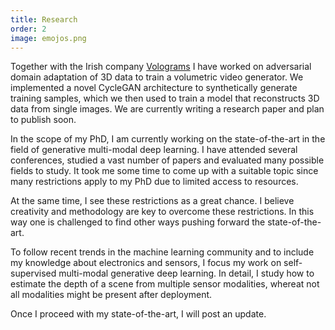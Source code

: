 ```yaml
---
title: Research
order: 2
image: emojos.png
---
```

Together with the Irish company <a href="https://www.volograms.com/" target="_blank">Volograms</a> I have worked on adversarial domain adaptation of 3D data to train a volumetric video generator.
We implemented a novel CycleGAN architecture to synthetically generate training samples, which we then used to train a model that reconstructs 3D data from single images.
We are currently writing a research paper and plan to publish soon.
 
In the scope of my PhD, I am currently working on the state-of-the-art in the field of generative multi-modal deep learning. 
I have attended several conferences, studied a vast number of papers and evaluated many possible fields to study. It took me some time to come up with a suitable topic since many restrictions apply to my PhD due to limited access to resources.

At the same time, I see these restrictions as a great chance. I believe creativity and methodology are key to overcome these restrictions. In this way one is challenged to find other ways pushing forward the state-of-the-art. 

To follow recent trends in the machine learning community and to include my knowledge about electronics and sensors, I focus my work on self-supervised multi-modal generative deep learning. 
In detail, I study how to estimate the depth of a scene from multiple sensor modalities, whereat not all modalities might be present after deployment. 

Once I proceed with my state-of-the-art, I will post an update.
